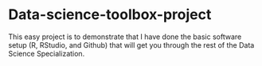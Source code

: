 # Data-science-toolbox-project
This easy project is to demonstrate that I have done the basic software setup (R, RStudio, and Github) that will get you through the rest of the Data Science Specialization.
